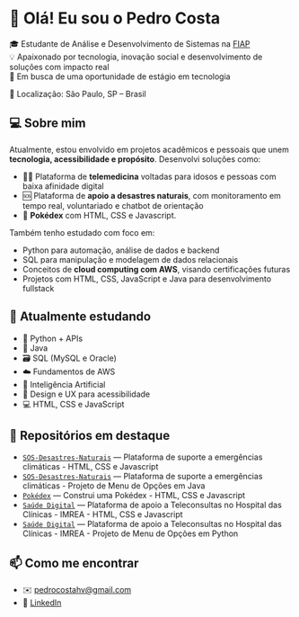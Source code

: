 # 👋 Olá! Eu sou o Pedro Costa

🎓 Estudante de Análise e Desenvolvimento de Sistemas na [FIAP](https://www.fiap.com.br/)  
💡 Apaixonado por tecnologia, inovação social e desenvolvimento de soluções com impacto real  
🚀 Em busca de uma oportunidade de estágio em tecnologia

📍 Localização: São Paulo, SP – Brasil

## 💻 Sobre mim

Atualmente, estou envolvido em projetos acadêmicos e pessoais que unem **tecnologia, acessibilidade e propósito**. Desenvolvi soluções como:

- 🧑‍⚕️ Plataforma de **telemedicina** voltadas para idosos e pessoas com baixa afinidade digital  
- 🆘 Plataforma de **apoio a desastres naturais**, com monitoramento em tempo real, voluntariado e chatbot de orientação  
- 🤖 **Pokédex** com HTML, CSS e Javascript. 

Também tenho estudado com foco em:

- Python para automação, análise de dados e backend
- SQL para manipulação e modelagem de dados relacionais  
- Conceitos de **cloud computing com AWS**, visando certificações futuras  
- Projetos com HTML, CSS, JavaScript e Java para desenvolvimento fullstack

## 🌱 Atualmente estudando

- 🐍 Python + APIs
- 🚀 Java
- 🗃️ SQL (MySQL e Oracle)
- ☁️ Fundamentos de AWS
- 🧠 Inteligência Artificial
- 💬 Design e UX para acessibilidade
- 💻 HTML, CSS e JavaScript

## 📂 Repositórios em destaque

- [`SOS-Desastres-Naturais`](https://github.com/global-solution-01/frontend-gs-01) — Plataforma de suporte a emergências climáticas  - HTML, CSS e Javascript
- [`SOS-Desastres-Naturais`](https://github.com/pedrocostah/sos-desastres-naturais-java) — Plataforma de suporte a emergências climáticas  - Projeto de Menu de Opções em Java
- [`Pokédex`](https://github.com/pedrocostah/Pokedex-project) — Construi uma Pokédex - HTML, CSS e Javascript
- [`Saúde Digital`](https://github.com/challenge32/challenge) — Plataforma de apoio a Teleconsultas no Hospital das Clínicas - IMREA - HTML, CSS e Javascript 
- [`Saúde Digital`](https://github.com/pedrocostah/challenge_python) — Plataforma de apoio a Teleconsultas no Hospital das Clínicas - IMREA - Projeto de Menu de Opções em Python

## 📫 Como me encontrar

- ✉️ pedrocostahv@gmail.com
- 💼 [LinkedIn](https://www.linkedin.com/in/pedrocostahc/)  

